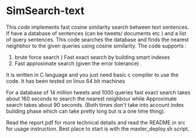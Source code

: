 # SimSearch-text
This code implements fast cosine similarity search between text sentences. 
If have a database of sentences (can be tweets/ documents etc ) and a list of query sentences. 
This code searches the database and finds the nearest neighbhor to the given queries using cosine similarity. 
The code supports : 
1) brute force search 
) Fast exact search by building smart indexes 
3) Fast approximate search (given the error tolerance) . 

It is written in C language and you just need basic c compiler to use the code. It has been tested on linux 64 bit machines

For a database of 14 million tweets and 1000 queries fast exact search takes about 160 seconds to search the nearest neighbour
while Approximate search takes about 90 seconds. (Both times don't take into account index building phase which can 
take pretty long but is a one time thing).


Read the report.pdf for more technical details and read the README in src for usage instruction.
Best place to start is with the master_deploy.sh script.


